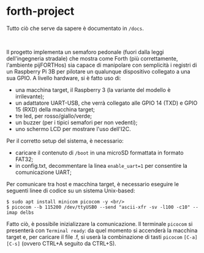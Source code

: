 # forth-project
Tutto ciò che serve da sapere è documentato in ``/docs``.

<br/>

Il progetto implementa un semaforo pedonale (fuori dalla leggi dell'ingegneria stradale)
che mostra come Forth (più correttamente, l'ambiente pijFORTHos) sia capace di manipolare
con semplicità i registri di un Raspberry Pi 3B per pilotare un qualunque dispositivo collegato a una sua GPIO.
A livello hardware, si è fatto uso di:

* una macchina target, il Raspberry 3 (la variante del modello è irrilevante);
* un adattatore UART-USB, che verrà collegato alle GPIO 14 (TXD) e GPIO 15 (RXD) della macchina target;
* tre led, per rosso/giallo/verde;
* un buzzer (per i tipici semafori per non vedenti);
* uno schermo LCD per mostrare l'uso dell'I2C.

Per il corretto setup del sistema, è necessario:

* caricare il contenuto di ``/boot`` in una microSD formattata in formato FAT32;
* in config.txt, decommentare la linea ``enable_uart=1`` per consentire la comunicazione UART;

Per comunicare tra host e macchina target, è necessario eseguire le seguenti linee di codice su un sistema Unix-based:

    $ sudo apt install minicom picocom -y <br/>
    $ picocom --b 115200 /dev/ttyUSB0 --send "ascii-xfr -sv -l100 -c10" --imap delbs

Fatto ciò, è possibile inizializzare la comunicazione. Il terminale ``picocom`` si presenterà con ``Terminal ready``:
da quel momento si accenderà la macchina target e, per caricare il file .f, si userà la combinazione di tasti
``picocom`` ``[C-a] [C-s]`` (ovvero CTRL+A seguito da CTRL+S).
